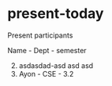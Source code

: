 # present-today

Present participants

Name - Dept - semester



2. asdasdad-asd asd asd
3. Ayon - CSE - 3.2

 
